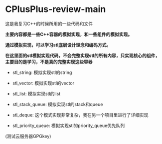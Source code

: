 # CPlusPlus-review-main

这是我复习C++的时候所用的一些代码和文件

**主要内容都是一些C++容器的模拟实现，和一些组件的模拟实现。**

**通过模拟实现，可以学习stl底层设计理念和编码方式。**

**在这里面的stl模拟实现代码，不会完整实现stl的所有内容，只实现核心的组件，主要目的是学习，不是真的完整实现这些容器**


- stl_string: 模拟实现stl的string

- stl_vector: 模拟实现stl的vector

- stl_list: 模拟实现stl的list

- stl_stack_queue: 模拟实现stl的stack和queue

- stl_deque: 这个模式实现非常复杂，我在另一个项目里进行了详细实现

- stl_priority_queue: 模拟实现stl的priority_queue优先队列

(测试云服务器GPGkey)